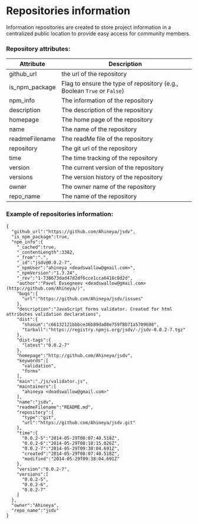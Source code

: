 # Repositories information
Information repositories are created to store project information in a centralized public location to provide easy access for community members.

### Repository attributes:
|Attribute|Description|
|---------|-----------|
|github_url| the url of the repository|
|is_npm_package| Flag to ensure the type of repository (e.g., Boolean `True` or `False`)|
|npm_info| The information of the repository|
|description| The description of the repository|
|homepage| The home page of the repository|
|name| The name of the repository|
|readmeFilename| The readMe file of the repository|
|repository| The git url of the repository|
|time| The time tracking of the repository|
|version| The current version of the repository|
|versions| The version history of the repository|
|owner| The owner name of the repository|
|repo_name| The name of the repository|




### Example of repositories information:
```
{
  "github_url":"https://github.com/Ahineya/jsdv",
  "is_npm_package":true,
  "npm_info":{
    "_cached":true,
    "_contentLength":3382,
    "_from":".",
    "_id":"jsdv@0.0.2-7",
    "_npmUser":"ahineya <deadswallow@gmail.com>",
    "_npmVersion":"1.3.24",
    "_rev":"1-738673dad47d2df6cce1cca6416c8d2d",
    "author":"Pavel Evsegneev <deadswallow@gmail.com> (http://github.com/Ahineya/)",
    "bugs":{
      "url":"https://github.com/Ahineya/jsdv/issues"
    },
    "description":"JavaScript forms validator. Created for html attributes validation declarations",
    "dist":{
      "shasum":"c66132121bbbce36b89da08e759f8b71a5709698",
      "tarball":"https://registry.npmjs.org/jsdv/-/jsdv-0.0.2-7.tgz"
    },
    "dist-tags":{
      "latest":"0.0.2-7"
    },
    "homepage":"http://github.com/Ahineya/jsdv",
    "keywords":[
      "validation",
      "forms"
    ],
    "main":"./js/validator.js",
    "maintainers":[
      "ahineya <deadswallow@gmail.com>"
    ],
    "name":"jsdv",
    "readmeFilename":"README.md",
    "repository":{
      "type":"git",
      "url":"https://github.com/Ahineya/jsdv.git"
    },
    "time":{
      "0.0.2-5":"2014-05-29T08:07:40.518Z",
      "0.0.2-6":"2014-05-29T08:18:15.026Z",
      "0.0.2-7":"2014-05-29T09:38:04.691Z",
      "created":"2014-05-29T08:07:40.518Z",
      "modified":"2014-05-29T09:38:04.691Z"
    },
    "version":"0.0.2-7",
    "versions":[
      "0.0.2-5",
      "0.0.2-6",
      "0.0.2-7"
    ]
  },
  "owner":"Ahineya",
  "repo_name":"jsdv"
}
```
